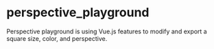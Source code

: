 # perspective_playground
Perspective playground is using Vue.js features to modify and export a square size, color, and perspective.
